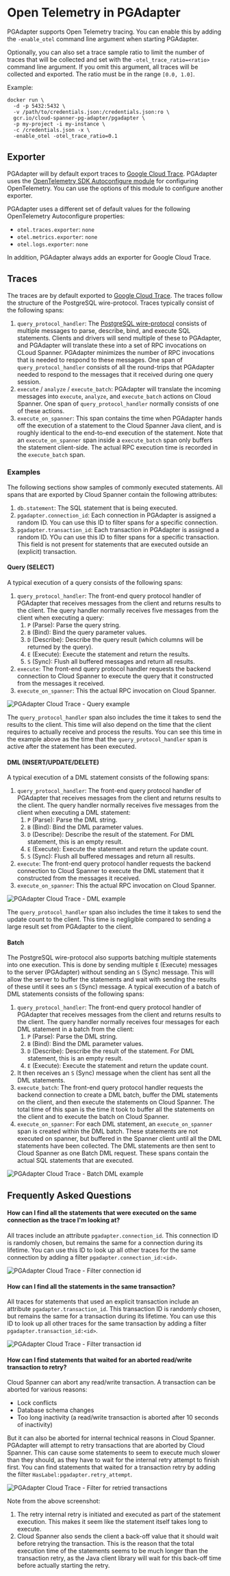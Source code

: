 # Open Telemetry in PGAdapter

PGAdapter supports Open Telemetry tracing. You can enable this by adding the `-enable_otel` command
line argument when starting PGAdapter.

Optionally, you can also set a trace sample ratio to limit the number of traces that will be
collected and set with the `-otel_trace_ratio=<ratio>` command line argument. If you omit this
argument, all traces will be collected and exported. The ratio must be in the range `[0.0, 1.0]`.

Example:

```shell
docker run \
  -d -p 5432:5432 \
  -v /path/to/credentials.json:/credentials.json:ro \
  gcr.io/cloud-spanner-pg-adapter/pgadapter \
  -p my-project -i my-instance \
  -c /credentials.json -x \
  -enable_otel -otel_trace_ratio=0.1
```

## Exporter
PGAdapter will by default export traces to [Google Cloud Trace](https://cloud.google.com/trace).
PGAdapter uses the [OpenTelemetry SDK Autoconfigure module](https://github.com/open-telemetry/opentelemetry-java/blob/main/sdk-extensions/autoconfigure/README.md)
for configuring OpenTelemetry. You can use the options of this module to configure another exporter.

PGAdapter uses a different set of default values for the following OpenTelemetry Autoconfigure
properties:
- `otel.traces.exporter`: `none`
- `otel.metrics.exporter`: `none`
- `otel.logs.exporter`: `none`

In addition, PGAdapter always adds an exporter for Google Cloud Trace.

## Traces

The traces are by default exported to [Google Cloud Trace](https://cloud.google.com/trace). The
traces follow the structure of the PostgreSQL wire-protocol. Traces typically consist of the
following spans:

1. `query_protocol_handler`: The [PostgreSQL wire-protocol](https://www.postgresql.org/docs/current/protocol-flow.html#PROTOCOL-FLOW-EXT-QUERY)
   consists of multiple messages to parse, describe, bind, and execute SQL statements. Clients and
   drivers will send multiple of these to PGAdapter, and PGAdapter will translate these into a set
   of RPC invocations on CLoud Spanner. PGAdapter minimizes the number of RPC invocations that is
   needed to respond to these messages. One span of `query_protocol_handler` consists of all the
   round-trips that PGAdapter needed to respond to the messages that it received during one query
   session.
2. `execute` / `analyze` / `execute_batch`: PGAdapter will translate the incoming messages into
   `execute`, `analyze`, and `execute_batch` actions on Cloud Spanner. One span of
   `query_protocol_handler` normally consists of one of these actions.
3. `execute_on_spanner`: This span contains the time when PGAdapter hands off the execution of a
   statement to the Cloud Spanner Java client, and is roughly identical to the end-to-end
   execution of the statement. Note that an `execute_on_spanner` span inside a `execute_batch` span
   only buffers the statement client-side. The actual RPC execution time is recorded in the
   `execute_batch` span.

### Examples

The following sections show samples of commonly executed statements. All spans that are exported by
Cloud Spanner contain the following attributes:
1. `db.statement`: The SQL statement that is being executed.
2. `pgadapter.connection_id`: Each connection in PGAdapter is assigned a random ID. You can use this
   ID to filter spans for a specific connection.
3. `pgadapter.transaction_id`: Each transaction in PGAdapter is assigned a random ID. YOu can use
   this ID to filter spans for a specific transaction. This field is not present for statements that
   are executed outside an (explicit) transaction.

#### Query (SELECT)

A typical execution of a query consists of the following spans:
1. `query_protocol_handler`: The front-end query protocol handler of PGAdapter that receives
   messages from the client and returns results to the client. The query handler normally receives
   five messages from the client when executing a query:
    1. `P` (Parse): Parse the query string.
    2. `B` (Bind): Bind the query parameter values.
    3. `D` (Describe): Describe the query result (which columns will be returned by the query).
    4. `E` (Execute): Execute the statement and return the results.
    5. `S` (Sync): Flush all buffered messages and return all results.
2. `execute`: The front-end query protocol handler requests the backend connection to Cloud Spanner
   to execute the query that it constructed from the messages it received.
3. `execute_on_spanner`: This the actual RPC invocation on Cloud Spanner.

![PGAdapter Cloud Trace - Query example](img/query_trace_sample.png?raw=true "PGAdapter Cloud Trace - Query example")

The `query_protocol_handler` span also includes the time it takes to send the results to the client.
This time will also depend on the time that the client requires to actually receive and process the
results. You can see this time in the example above as the time that the `query_protocol_handler`
span is active after the statement has been executed.

#### DML (INSERT/UPDATE/DELETE)

A typical execution of a DML statement consists of the following spans:
1. `query_protocol_handler`: The front-end query protocol handler of PGAdapter that receives
   messages from the client and returns results to the client. The query handler normally receives
   five messages from the client when executing a DML statement:
    1. `P` (Parse): Parse the DML string.
    2. `B` (Bind): Bind the DML parameter values.
    3. `D` (Describe): Describe the result of the statement. For DML statement, this is an empty result.
    4. `E` (Execute): Execute the statement and return the update count.
    5. `S` (Sync): Flush all buffered messages and return all results.
2. `execute`: The front-end query protocol handler requests the backend connection to Cloud Spanner
   to execute the DML statement that it constructed from the messages it received.
3. `execute_on_spanner`: This the actual RPC invocation on Cloud Spanner.

![PGAdapter Cloud Trace - DML example](img/dml_trace_sample.png?raw=true "PGAdapter Cloud Trace - DML example")

The `query_protocol_handler` span also includes the time it takes to send the update count to the
client. This time is negligible compared to sending a large result set from PGAdapter to the client.

#### Batch

The PostgreSQL wire-protocol also supports batching multiple statements into one execution. This is
done by sending multiple `E` (Execute) messages to the server (PGAdapter) without sending an `S`
(Sync) message. This will allow the server to buffer the statements and wait with sending the
results of these until it sees an `S` (Sync) message. A typical execution of a batch of DML
statements consists of the following spans:
1. `query_protocol_handler`: The front-end query protocol handler of PGAdapter that receives
   messages from the client and returns results to the client. The query handler normally receives
   four messages for each DML statement in a batch from the client:
   1. `P` (Parse): Parse the DML string.
   2. `B` (Bind): Bind the DML parameter values.
   3. `D` (Describe): Describe the result of the statement. For DML statement, this is an empty result.
   4. `E` (Execute): Execute the statement and return the update count.
2. It then receives an `S` (Sync) message when the client has sent all the DML statements. 
3. `execute_batch`: The front-end query protocol handler requests the backend connection
   to create a DML batch, buffer the DML statements on the client, and then execute the statements
   on Cloud Spanner. The total time of this span is the time it took to buffer all the statements on
   the client and to execute the batch on Cloud Spanner.  
4. `execute_on_spanner`: For each DML statement, an `execute_on_spanner` span is created within the
   DML batch. These statements are not executed on spanner, but buffered in the Spanner client until
   all the DML statements have been collected. The DML statements are then sent to Cloud Spanner as
   one Batch DML request. These spans contain the actual SQL statements that are executed.

![PGAdapter Cloud Trace - Batch DML example](img/dml_batch_trace_sample.png?raw=true "PGAdapter Cloud Trace - Batch DML example")

## Frequently Asked Questions

#### How can I find all the statements that were executed on the same connection as the trace I'm looking at?

All traces include an attribute `pgadapter.connection_id`. This connection ID is randomly chosen,
but remains the same for a connection during its lifetime. You can use this ID to look up all other
traces for the same connection by adding a filter `pgadapter.connection_id:<id>`.

![PGAdapter Cloud Trace - Filter connection id](img/trace_filter_connection_id.png?raw=true "PGAdapter Cloud Trace - Filter connection id")

#### How can I find all the statements in the same transaction?

All traces for statements that used an explicit transaction include an attribute `pgadapter.transaction_id`.
This transaction ID is randomly chosen, but remains the same for a transaction during its lifetime.
You can use this ID to look up all other traces for the same transaction by adding a filter `pgadapter.transaction_id:<id>`.

![PGAdapter Cloud Trace - Filter transaction id](img/trace_filter_transaction_id.png?raw=true "PGAdapter Cloud Trace - Filter transaction id")

#### How can I find statements that waited for an aborted read/write transaction to retry?

Cloud Spanner can abort any read/write transaction. A transaction can be aborted for various
reasons:
- Lock conflicts
- Database schema changes
- Too long inactivity (a read/write transaction is aborted after 10 seconds of inactivity)

But it can also be aborted for internal technical reasons in Cloud Spanner. PGAdapter will attempt
to retry transactions that are aborted by Cloud Spanner. This can cause some statements to seem to
execute much slower than they should, as they have to wait for the internal retry attempt to finish
first. You can find statements that waited for a transaction retry by adding the filter
`HasLabel:pgadapter.retry_attempt`.

![PGAdapter Cloud Trace - Filter for retried transactions](img/trace_filter_retry_attempt.png?raw=true "PGAdapter Cloud Trace - Filter for retried transactions")

Note from the above screenshot:
1. The retry internal retry is initiated and executed as part of the statement execution. This makes
   it seem like the statement itself takes long to execute.
2. Cloud Spanner also sends the client a back-off value that it should wait before retrying the
   transaction. This is the reason that the total execution time of the statements seems to be much
   longer than the transaction retry, as the Java client library will wait for this back-off time
   before actually starting the retry.
